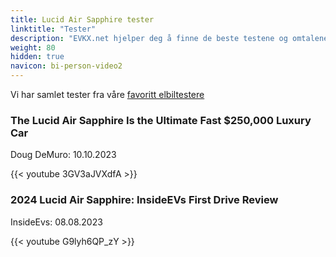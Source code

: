 ```yaml
---
title: Lucid Air Sapphire tester
linktitle: "Tester"
description: "EVKX.net hjelper deg å finne de beste testene og omtalene av denne modellen. "
weight: 80
hidden: true
navicon: bi-person-video2
---
```

Vi har samlet tester fra våre [favoritt elbiltestere](../../../../guides/evreviewers/)

<div class="container text-center shadow p-2 pe-4 mb-5 bg-body-tertiary rounded border">
<h3>The Lucid Air Sapphire Is the Ultimate Fast $250,000 Luxury Car</h3>
<p>Doug DeMuro: 10.10.2023</p>

{{< youtube 3GV3aJVXdfA >}}

</div>
<div class="container text-center shadow p-2 pe-4 mb-5 bg-body-tertiary rounded border">
<h3>2024 Lucid Air Sapphire: InsideEVs First Drive Review</h3>
<p>InsideEvs: 08.08.2023</p>

{{< youtube G9lyh6QP_zY >}}

</div>
